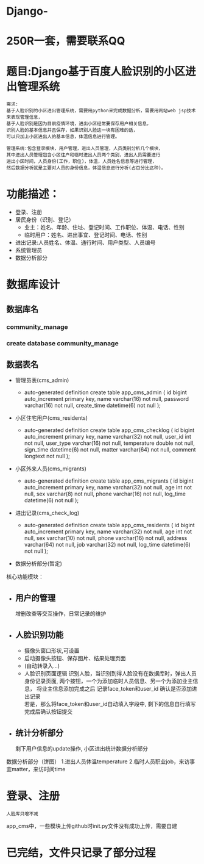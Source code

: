 # Django-
# 250R一套，需要联系QQ
# 题目:Django基于百度人脸识别的小区进出管理系统
    需求:
    基于人脸识别的小区进出管理系统，需要用python来完成数据分析，需要用网站web jsp技术来表现管理信息，
    基于人脸识别是因为目前疫情环境，进出小区经常要保存用户相关信息。
    识别人脸的基本信息并且保存，如果识别人脸这一块有困难的话， 
    可以只加上小区进出人的基本信息，体温信息进行管理。

    管理系统:包含登录模块，用户管理，进出人员管理，人员类别分析几个模块，
    其中进出人员管理包含小区住户和临时进出人员两个类别，进出人员需要进行 
    进出小区时间，人员身份(工作，职位)，体温，人员姓名信息等进行管理，
    然后数据分析就是主要对人员的身份信息，体温信息进行分析(占百分比这种)。

# 功能描述：
+ 登录、注册
+ 居民身份（识别、登记）
    + 业主：姓名、年龄、住址、登记时间、工作职位、体温、电话、性别
    + 临时用户：姓名、进出事宜、登记时间、电话、性别
+ 进出记录:人员姓名、体温、通行时间、用户类型、人员编号
+ 系统管理员
+ 数据分析部分

# 数据库设计

## 数据库名
### community_manage
### create database community_manage

## 数据表名
+ 管理员表(cms_admin)
  - auto-generated definition
    create table app_cms_admin
    (
        id          bigint auto_increment
            primary key,
        name        varchar(16) not null,
        password    varchar(16) not null,
        create_time datetime(6) not null
    );

+ 小区住宅用户(cms_residents)
    - auto-generated definition
    create table app_cms_checklog
    (
        id          bigint auto_increment
            primary key,
        name        varchar(32) not null,
        user_id     int         not null,
        user_type   varchar(16) not null,
        temperature double      not null,
        sign_time   datetime(6) not null,
        matter      varchar(64) not null,
        comment     longtext    not null
    );


+ 小区外来人员(cms_migrants)
  - auto-generated definition
    create table app_cms_migrants
    (
        id       bigint auto_increment
            primary key,
        name     varchar(32) not null,
        age      int         not null,
        sex      varchar(8)  not null,
        phone    varchar(16) not null,
        log_time datetime(6) not null
    );


+ 进出记录(cms_check_log)
  - auto-generated definition
    create table app_cms_residents
    (
        id       bigint auto_increment
            primary key,
        name     varchar(32) not null,
        age      int         not null,
        sex      varchar(10) not null,
        phone    varchar(16) not null,
        address  varchar(64) not null,
        job      varchar(32) not null,
        log_time datetime(6) not null
    );

+ 数据分析部分(暂定)

核心功能模块：
+ 用户的管理
  -
  增删改查等交互操作，日常记录的维护
+ 人脸识别功能
    -
  + 摄像头窗口形状,可设置
  + 启动摄像头按钮、保存图片、结果处理页面
  + (自动转录入...)
  + 人脸识别页面逻辑
    识别人脸，当识别到得人脸没有在数据库时，弹出人员身份记录页面,
    两个按钮，一个为添加临时人员信息、另一个为添加业主信息，
    将业主信息添加完成之后
    记录face_token和user_id
    确认是否添加进出记录    
        若是，那么将face_token和user_id自动填入字段中,
    剩下的信息自行填写
    完成后确认按钮提交
    
+ 统计分析部分
    -
    剩下用户信息的update操作,
    小区进出统计数据分析部分
    
数据分析部分（饼图）
    1.进出人员体温temperature
    2.临时人员职业job，来访事宜matter，来访时间time
    
# 登录、注册
    人脸库只增不减
    
app_cms中，一些模块上传github时init.py文件没有成功上传，需要自建
# 已完结，文件只记录了部分过程
